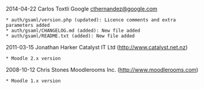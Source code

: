 2014-04-22  Carlos Toxtli  Google  <cthernandez@google.com>

	* auth/gsaml/version.php (updated): Licence comments and extra parameters added
	* auth/gsaml/CHANGELOG.md (added): New file added
	* auth/gsaml/README.txt (added): New file added

2011-03-15	Jonathan Harker  Catalyst IT Ltd (http://www.catalyst.net.nz)

	* Moodle 2.x version   

2008-10-12  Chris Stones  Moodlerooms Inc. (http://www.moodlerooms.com)
	
	* Moodle 1.x version
